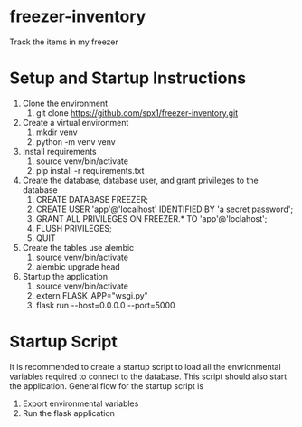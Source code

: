# freezer-inventory
Track the items in my freezer

# Setup and Startup Instructions
1. Clone the environment
    1. git clone https://github.com/spx1/freezer-inventory.git
1. Create a virtual environment
    1. mkdir venv
    1. python -m venv venv
1. Install requirements
    1. source venv/bin/activate
    1. pip install -r requirements.txt
1. Create the database, database user, and grant privileges to the database
    1. CREATE DATABASE FREEZER;
    1. CREATE USER 'app'@'localhost' IDENTIFIED BY 'a secret password';
    1. GRANT ALL PRIVILEGES ON FREEZER.* TO 'app'@'loclahost';
    1. FLUSH PRIVILEGES;
    1. QUIT
1. Create the tables use alembic
    1. source venv/bin/activate
    1. alembic upgrade head
1. Startup the application
    1. source venv/bin/activate
    1. extern FLASK_APP="wsgi.py"
    1. flask run --host=0.0.0.0 --port=5000

# Startup Script
It is recommended to create a startup script to load all the envrionmental variables required to
connect to the database. This script should also start the application. General flow for the startup script is

1. Export environmental variables
1. Run the flask application